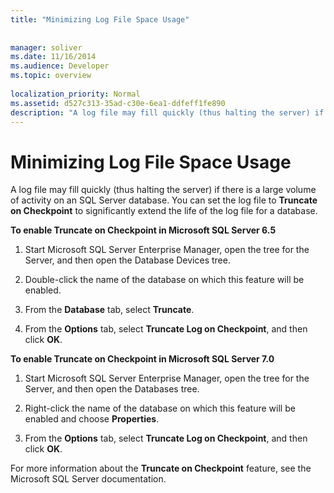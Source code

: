 ```yaml
---
title: "Minimizing Log File Space Usage"
 
 
manager: soliver
ms.date: 11/16/2014
ms.audience: Developer
ms.topic: overview
  
localization_priority: Normal
ms.assetid: d527c313-35ad-c30e-6ea1-ddfeff1fe890
description: "A log file may fill quickly (thus halting the server) if there is a large volume of activity on an SQL Server database. You can set the log file to Truncate on Checkpoint to significantly extend the life of the log file for a database."
---
```


# Minimizing Log File Space Usage

A log file may fill quickly (thus halting the server) if there is a large volume of activity on an SQL Server database. You can set the log file to **Truncate on Checkpoint** to significantly extend the life of the log file for a database. 
  
 **To enable Truncate on Checkpoint in Microsoft SQL Server 6.5**
  
1. Start Microsoft SQL Server Enterprise Manager, open the tree for the Server, and then open the Database Devices tree.
    
2. Double-click the name of the database on which this feature will be enabled.
    
3. From the **Database** tab, select **Truncate**. 
    
4. From the **Options** tab, select **Truncate Log on Checkpoint**, and then click **OK**. 
    
 **To enable Truncate on Checkpoint in Microsoft SQL Server 7.0**
  
1. Start Microsoft SQL Server Enterprise Manager, open the tree for the Server, and then open the Databases tree.
    
2. Right-click the name of the database on which this feature will be enabled and choose **Properties**. 
    
3. From the **Options** tab, select **Truncate Log on Checkpoint**, and then click **OK**. 
    
For more information about the **Truncate on Checkpoint** feature, see the Microsoft SQL Server documentation. 
  

